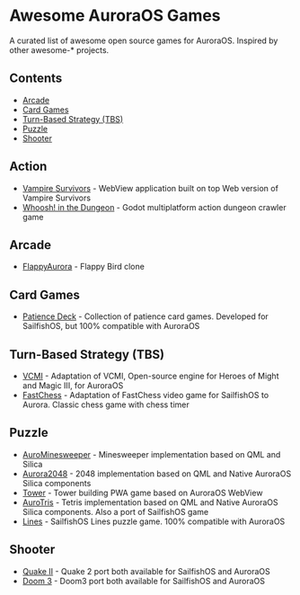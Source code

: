 # Awesome AuroraOS Games

A curated list of awesome open source games for AuroraOS. Inspired by other awesome-* projects.

## Contents

- [Arcade](#arcade)
- [Card Games](#card-games)
- [Turn-Based Strategy (TBS)](#turn-based-strategy-tbs)
- [Puzzle](#puzzle)
- [Shooter](#shooter)

## Action
- [Vampire Survivors](https://gitlab.com/Danyok/vs) - WebView application built on top Web version of Vampire Survivors
- [Whoosh! in the Dungeon](https://bitbucket.org/kzerot/drawspell/src/master/) - Godot multiplatform action dungeon crawler game

## Arcade
- [FlappyAurora](https://github.com/getflow/flappyAurora) - Flappy Bird clone 

## Card Games
- [Patience Deck](https://github.com/Tomin1/patience-deck) - Collection of patience card games. Developed for SailfishOS, but 100% compatible with AuroraOS

## Turn-Based Strategy (TBS)

- [VCMI](https://github.com/savegame/aurora-heroes3) - Adaptation of VCMI, Open-source engine for Heroes of Might and Magic III, for AuroraOS
- [FastChess](https://gitlab.com/Danyok/fastchess) - Adaptation of FastChess video game for SailfishOS to Aurora. Classic chess game with chess timer

## Puzzle

- [AuroMinesweeper](https://gitlab.com/Danyok/aurominesweeper) - Minesweeper implementation based on QML and Silica
- [Aurora2048](https://gitlab.com/Danyok/aurora2048) - 2048 implementation based on QML and Native AuroraOS Silica components
- [Tower](https://github.com/savegame/auroraos-tower) - Tower building PWA game based on AuroraOS WebView
- [AuroTris](https://gitlab.com/Danyok/aurotris) - Tetris implementation based on QML and Native AuroraOS Silica components. Also a port of SailfishOS game
- [Lines](https://github.com/monich/harbour-lines) - SailfishOS Lines puzzle game. 100% compatible with AuroraOS

## Shooter

- [Quake II](https://github.com/savegame/sailfish-quake2) - Quake 2 port both available for SailfishOS and AuroraOS
- [Doom 3](https://github.com/savegame/sailfish-doom3es) - Doom3 port both available for SailfishOS and AuroraOS

